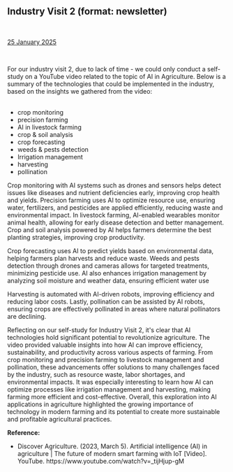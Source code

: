 <html>
  <body>
    <!--Contents-->
                            <h2 id="Title">Industry Visit 2 (format: newsletter)</h2><br>
                                <p><u>25 January 2025</u><br>
                                    <div>
                                        <br><p>For our industry visit 2, due to lack of time - we could only conduct a self-study on a YouTube video related to the topic of AI in Agriculture. Below is a summary of the technologies that could be implemented in the industry, based on the insights we gathered from the video:
                                            <ul>
                                                <br><li>crop monitoring</li>
                                                <li>precision farming</li>
                                                <li>AI in livestock farming</li>
                                                <li>crop & soil analysis</li>
                                                <li>crop forecasting</li>
                                                <li>weeds & pests detection</li>
                                                <li>Irrigation management</li>
                                                <li>harvesting</li>
                                                <li>pollination</li>
                                            </ul><p>Crop monitoring with AI systems such as drones and sensors helps detect issues like diseases and nutrient deficiencies early, improving crop health and yields. Precision farming uses AI to optimize resource use, ensuring water, fertilizers, and pesticides are applied efficiently, reducing waste and environmental impact. In livestock farming, AI-enabled wearables monitor animal health, allowing for early disease detection and better management. Crop and soil analysis powered by AI helps farmers determine the best planting strategies, improving crop productivity.
                                            <p>Crop forecasting uses AI to predict yields based on environmental data, helping farmers plan harvests and reduce waste. Weeds and pests detection through drones and cameras allows for targeted treatments, minimizing pesticide use. AI also enhances irrigation management by analyzing soil moisture and weather data, ensuring efficient water use
                                            <p>Harvesting is automated with AI-driven robots, improving efficiency and reducing labor costs. Lastly, pollination can be assisted by AI robots, ensuring crops are effectively pollinated in areas where natural pollinators are declining.
                                            <p>Reflecting on our self-study for Industry Visit 2, it's clear that AI technologies hold significant potential to revolutionize agriculture. The video provided valuable insights into how AI can improve efficiency, sustainability, and productivity across various aspects of farming. From crop monitoring and precision farming to livestock management and pollination, these advancements offer solutions to many challenges faced by the industry, such as resource waste, labor shortages, and environmental impacts. It was especially interesting to learn how AI can optimize processes like irrigation management and harvesting, making farming more efficient and cost-effective. Overall, this exploration into AI applications in agriculture highlighted the growing importance of technology in modern farming and its potential to create more sustainable and profitable agricultural practices.
                                        </p>
                                        <p><strong>Reference:</strong></p>
                                        <ul>
                                        <li>Discover Agriculture. (2023, March 5). Artificial intelligence (AI) in agriculture | The future of modern smart farming with IoT [Video]. YouTube. https://www.youtube.com/watch?v=_tijHjup-gM</li>
                                        </ul>
                                        </p>
                                </p>
  </body>
</html>
